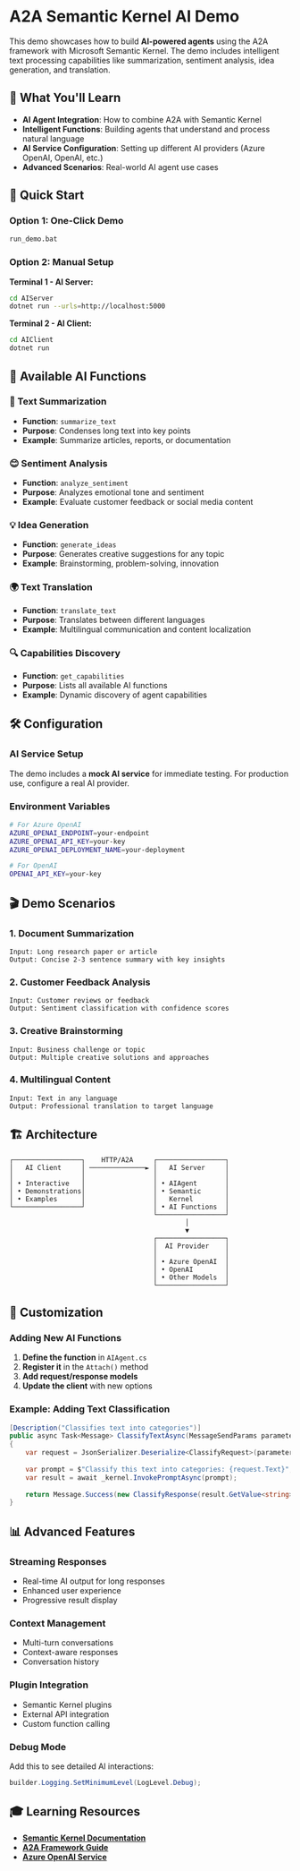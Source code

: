 # A2A Semantic Kernel AI Demo

This demo showcases how to build **AI-powered agents** using the A2A framework with Microsoft Semantic Kernel. The demo includes intelligent text processing capabilities like summarization, sentiment analysis, idea generation, and translation.

## 🎯 What You'll Learn

- **AI Agent Integration**: How to combine A2A with Semantic Kernel
- **Intelligent Functions**: Building agents that understand and process natural language
- **AI Service Configuration**: Setting up different AI providers (Azure OpenAI, OpenAI, etc.)
- **Advanced Scenarios**: Real-world AI agent use cases

## 🚀 Quick Start

### Option 1: One-Click Demo
```bash
run_demo.bat
```

### Option 2: Manual Setup

**Terminal 1 - AI Server:**
```bash
cd AIServer
dotnet run --urls=http://localhost:5000
```

**Terminal 2 - AI Client:**
```bash
cd AIClient
dotnet run
```

## 🤖 Available AI Functions

### 📝 Text Summarization
- **Function**: `summarize_text`
- **Purpose**: Condenses long text into key points
- **Example**: Summarize articles, reports, or documentation

### 😊 Sentiment Analysis  
- **Function**: `analyze_sentiment`
- **Purpose**: Analyzes emotional tone and sentiment
- **Example**: Evaluate customer feedback or social media content

### 💡 Idea Generation
- **Function**: `generate_ideas`
- **Purpose**: Generates creative suggestions for any topic
- **Example**: Brainstorming, problem-solving, innovation

### 🌍 Text Translation
- **Function**: `translate_text`
- **Purpose**: Translates between different languages
- **Example**: Multilingual communication and content localization

### 🔍 Capabilities Discovery
- **Function**: `get_capabilities`
- **Purpose**: Lists all available AI functions
- **Example**: Dynamic discovery of agent capabilities

## 🛠️ Configuration

### AI Service Setup

The demo includes a **mock AI service** for immediate testing. For production use, configure a real AI provider.

### Environment Variables
```bash
# For Azure OpenAI
AZURE_OPENAI_ENDPOINT=your-endpoint
AZURE_OPENAI_API_KEY=your-key
AZURE_OPENAI_DEPLOYMENT_NAME=your-deployment

# For OpenAI
OPENAI_API_KEY=your-key
```

## 🎬 Demo Scenarios

### 1. Document Summarization
```
Input: Long research paper or article
Output: Concise 2-3 sentence summary with key insights
```

### 2. Customer Feedback Analysis
```
Input: Customer reviews or feedback
Output: Sentiment classification with confidence scores
```

### 3. Creative Brainstorming
```
Input: Business challenge or topic
Output: Multiple creative solutions and approaches
```

### 4. Multilingual Content
```
Input: Text in any language
Output: Professional translation to target language
```

## 🏗️ Architecture

```
┌─────────────────┐    HTTP/A2A     ┌─────────────────┐
│   AI Client     │ ──────────────► │   AI Server     │
│                 │                 │                 │
│ • Interactive   │                 │ • AIAgent       │
│ • Demonstrations│                 │ • Semantic      │
│ • Examples      │                 │   Kernel        │
└─────────────────┘                 │ • AI Functions  │
                                    └─────────────────┘
                                            │
                                            ▼
                                    ┌─────────────────┐
                                    │  AI Provider    │
                                    │                 │
                                    │ • Azure OpenAI  │
                                    │ • OpenAI        │
                                    │ • Other Models  │
                                    └─────────────────┘
```

## 🔧 Customization

### Adding New AI Functions
1. **Define the function** in `AIAgent.cs`
2. **Register it** in the `Attach()` method
3. **Add request/response models**
4. **Update the client** with new options

### Example: Adding Text Classification
```csharp
[Description("Classifies text into categories")]
public async Task<Message> ClassifyTextAsync(MessageSendParams parameters)
{
    var request = JsonSerializer.Deserialize<ClassifyRequest>(parameters.Data);
    
    var prompt = $"Classify this text into categories: {request.Text}";
    var result = await _kernel.InvokePromptAsync(prompt);
    
    return Message.Success(new ClassifyResponse(result.GetValue<string>()));
}
```

## 📊 Advanced Features

### Streaming Responses
- Real-time AI output for long responses
- Enhanced user experience
- Progressive result display

### Context Management
- Multi-turn conversations
- Context-aware responses
- Conversation history

### Plugin Integration
- Semantic Kernel plugins
- External API integration
- Custom function calling

### Debug Mode
Add this to see detailed AI interactions:
```csharp
builder.Logging.SetMinimumLevel(LogLevel.Debug);
```

## 🎓 Learning Resources

- **[Semantic Kernel Documentation](https://learn.microsoft.com/en-us/semantic-kernel/)**
- **[A2A Framework Guide](../README.md)**
- **[Azure OpenAI Service](https://azure.microsoft.com/en-us/products/ai-services/openai-service)**
